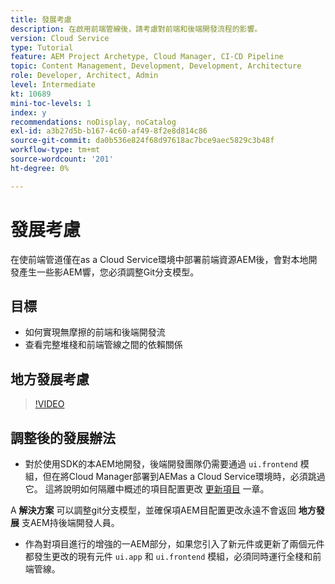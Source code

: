 ```yaml
---
title: 發展考慮
description: 在啟用前端管線後，請考慮對前端和後端開發流程的影響。
version: Cloud Service
type: Tutorial
feature: AEM Project Archetype, Cloud Manager, CI-CD Pipeline
topic: Content Management, Development, Development, Architecture
role: Developer, Architect, Admin
level: Intermediate
kt: 10689
mini-toc-levels: 1
index: y
recommendations: noDisplay, noCatalog
exl-id: a3b27d5b-b167-4c60-af49-8f2e8d814c86
source-git-commit: da0b536e824f68d97618ac7bce9aec5829c3b48f
workflow-type: tm+mt
source-wordcount: '201'
ht-degree: 0%

---
```


# 發展考慮

在使前端管道僅在as a Cloud Service環境中部署前端資源AEM後，會對本地開發產生一些影AEM響，您必須調整Git分支模型。

## 目標

* 如何實現無摩擦的前端和後端開發流
* 查看完整堆棧和前端管線之間的依賴關係


## 地方發展考慮

>[!VIDEO](https://video.tv.adobe.com/v/3409421?quality=12&learn=on)


## 調整後的發展辦法

* 對於使用SDK的本AEM地開發，後端開發團隊仍需要通過 `ui.frontend` 模組，但在將Cloud Manager部署到AEMas a Cloud Service環境時，必須跳過它。 這將說明如何隔離中概述的項目配置更改 [更新項目](update-project.md) 一章。

A __解決方案__ 可以調整git分支模型，並確保項AEM目配置更改永遠不會返回 __地方發展__ 支AEM持後端開發人員。


* 作為對項目進行的增強的一AEM部分，如果您引入了新元件或更新了兩個元件都發生更改的現有元件 `ui.app` 和 `ui.frontend` 模組，必須同時運行全棧和前端管線。
